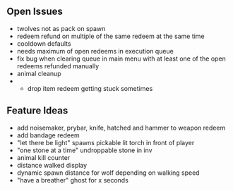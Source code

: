 ## Open Issues

- twolves not as pack on spawn
- redeem refund on multiple of the same redeem at the same time
- cooldown defaults
- needs maximum of open redeems in execution queue
- fix bug when clearing queue in main menu with at least one of the open redeems refunded manually
- animal cleanup
- - drop item redeem getting stuck sometimes

## Feature Ideas

- add noisemaker, prybar, knife, hatched and hammer to weapon redeem
- add bandage redeem
- "let there be light" spawns pickable lit torch in front of player
- "one stone at a time" undroppable stone in inv
- animal kill counter
- distance walked display
- dynamic spawn distance for wolf depending on walking speed
- "have a breather" ghost for x seconds